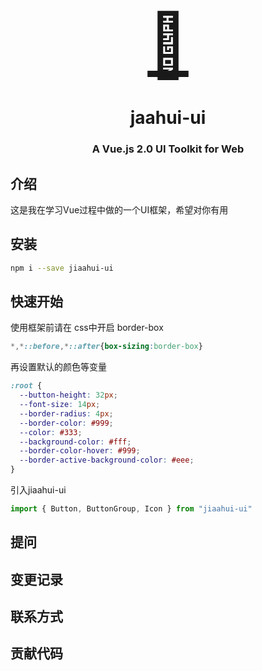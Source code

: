  
 <p align="center">
  <a href="">
    <a href="" style="font-size:100px" >
      🛴
    </a>
  </a>
</p>
<h1 align="center">jaahui-ui</h1>

<h3 align="center">A Vue.js 2.0 UI Toolkit for Web</h3>

## 介绍
这是我在学习Vue过程中做的一个UI框架，希望对你有用

## 安装
```bash
npm i --save jiaahui-ui
```
## 快速开始
使用框架前请在 css中开启 border-box
```css
*,*::before,*::after{box-sizing:border-box}
```
再设置默认的颜色等变量
```css
:root {
  --button-height: 32px;
  --font-size: 14px;
  --border-radius: 4px;
  --border-color: #999;
  --color: #333;
  --background-color: #fff;
  --border-color-hover: #999;
  --border-active-background-color: #eee;
}
```
引入jiaahui-ui
```js
import { Button, ButtonGroup, Icon } from "jiaahui-ui"
```
## 提问

## 变更记录

## 联系方式

## 贡献代码
